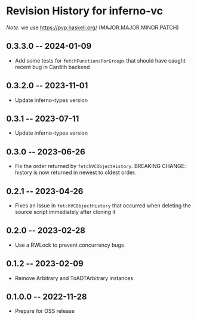 # Revision History for inferno-vc
*Note*: we use https://pvp.haskell.org/ (MAJOR.MAJOR.MINOR.PATCH)

## 0.3.3.0 -- 2024-01-09
* Add some tests for `fetchFunctionsForGroups` that should have caught recent bug in Cardith backend

## 0.3.2.0 -- 2023-11-01
* Update inferno-types version

## 0.3.1 -- 2023-07-11
* Update inferno-types version

## 0.3.0 -- 2023-06-26
* Fix the order returned by `fetchVCObjectHistory`. BREAKING CHANGE: history is now returned in newest to oldest order.

## 0.2.1 -- 2023-04-26
* Fixes an issue in `fetchVCObjectHistory` that occurred when deleting the source script immediately after cloning it

## 0.2.0 -- 2023-02-28
* Use a RWLock to prevent concurrency bugs

## 0.1.2 -- 2023-02-09
* Remove Arbitrary and ToADTArbitrary instances

## 0.1.0.0 -- 2022-11-28
* Prepare for OSS release
